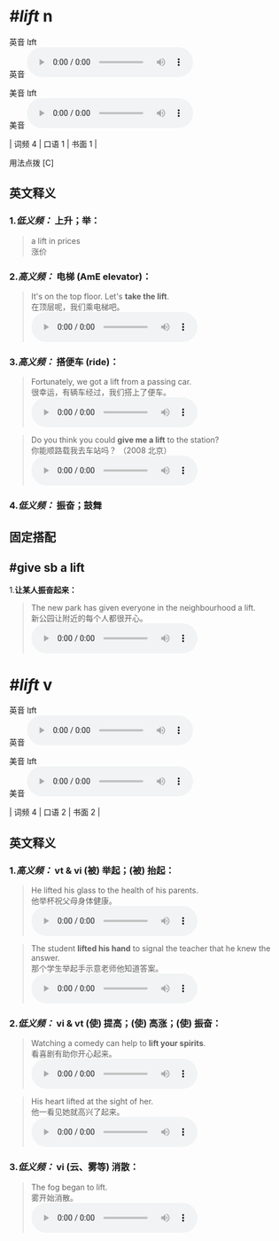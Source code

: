 # ***\#lift*** n
英音 lɪft  
英音
<audio src="./media/lift-B.aac" controls="controls"></audio>

美音 lɪft  
美音
<audio src="./media/lift.aac" controls="controls"></audio>



| 词频 4 | 口语 1 | 书面 1 |  

用法点拨  [C]

英文释义
---
### 1.*低义频：* **上升；举：**  

 > a lift in prices  
 > 涨价    

### 2.*高义频：* **电梯 (AmE elevator)：**  

 > It's on the top floor. Let's **take the lift**.  
 > 在顶层呢，我们乘电梯吧。    
<audio src="./media/lift-6.aac" controls="controls"></audio>

### 3.*高义频：* **搭便车 (ride)：**  

 > Fortunately, we got a lift from a passing car.   
 > 很幸运，有辆车经过，我们搭上了便车。    
<audio src="./media/lift-7.aac" controls="controls"></audio>

 > Do you think you could **give me a lift** to the station?  
 > 你能顺路载我去车站吗？  （2008 北京）  
<audio src="./media/lift-8.aac" controls="controls"></audio>

### 4.*低义频：* **振奋；鼓舞**  


固定搭配
---
## \#give sb a lift 
1.**让某人振奋起来：**  

 > The new park has given everyone in the neighbourhood a lift.   
 > 新公园让附近的每个人都很开心。    
<audio src="./media/lift-9.aac" controls="controls"></audio>


# ***\#lift*** v
英音 lɪft  
英音
<audio src="./media/lift-B.aac" controls="controls"></audio>

美音 lɪft  
美音
<audio src="./media/lift.aac" controls="controls"></audio>



| 词频 4 | 口语 2 | 书面 2 |  

英文释义
---
### 1.*高义频：* **vt & vi (被) 举起；(被) 抬起：**  

 > He lifted his glass to the health of his parents.   
 > 他举杯祝父母身体健康。    
<audio src="./media/lift-1.aac" controls="controls"></audio>

 > The student **lifted his hand** to signal the teacher that he knew the answer.   
 > 那个学生举起手示意老师他知道答案。    
<audio src="./media/lift-2.aac" controls="controls"></audio>

### 2.*低义频：* **vi & vt (使) 提高；(使) 高涨；(使) 振奋：**  

 > Watching a comedy can help to **lift your spirits**.  
 > 看喜剧有助你开心起来。    
<audio src="./media/lift-3.aac" controls="controls"></audio>

 > His heart lifted at the sight of her.   
 > 他一看见她就高兴了起来。    
<audio src="./media/lift-4.aac" controls="controls"></audio>

### 3.*低义频：* **vi (云、雾等) 消散：**  

 > The fog began to lift.   
 > 雾开始消散。    
<audio src="./media/lift-5.aac" controls="controls"></audio>


